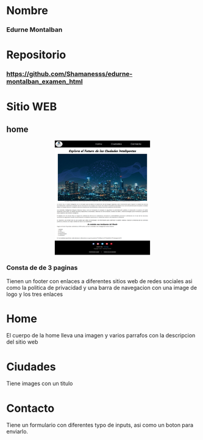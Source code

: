 # Nombre
### Edurne Montalban

# Repositorio
### https://github.com/Shamanesss/edurne-montalban_examen_html

# Sitio WEB
<h2>home</h2> 
<p align="center">
<img style="width:250px; height:300px; margin:12px; display:flex; justify-content:center" src="https://github.com/Shamanesss/edurne-montalban_examen_html/blob/main/Smart-Cities-Pagina-de-inicio.png" alt="Home"/>
</p>

### Consta de de 3 paginas 

Tienen un footer con enlaces a diferentes sitios web de redes sociales asi como la politica de privacidad
y una barra de navegacion con una image de logo y los tres enlaces

# Home
El cuerpo de la home lleva una imagen y varios parrafos con la descripcion del sitio web

# Ciudades 
Tiene images con un titulo

# Contacto
Tiene un formulario con diferentes typo de inputs, asi como un boton para enviarlo.




